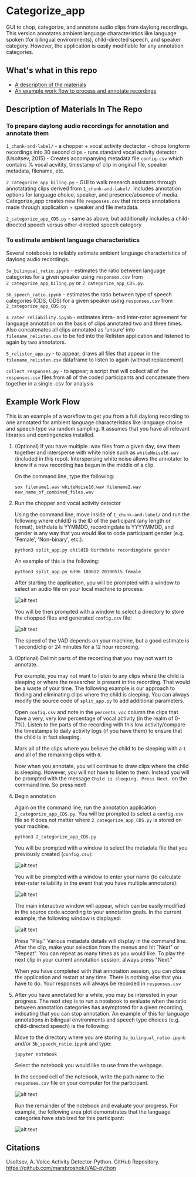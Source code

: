 # Categorize_app 

GUI to chop, categorize, and annotate audio clips from daylong recordings. This version annotates ambient language characteristics like language spoken (for bilingual environments), child-directed speech, and speaker category. However, the application is easily modifiable for any annotation categories. 

## What's what in this repo

* [A description of the materials](#description-of-materials-in-the-repo)
* [An example work flow to process and annotate recordings](#example-work-flow)

## Description of Materials In The Repo

### To prepare daylong audio recordings for annotation and annotate them

  `1_chunk-and-label/`
  	  - a chopper + vocal activity dectector
          - chops longform recordings into 30 second clips
	  - runs standard vocal activity detector (Usoltsev, 2015)
	  - Creates accompanying metadata file `config.csv` which contains % vocal acvitity, timestamp of clip in original file, speaker metadata, filename, etc.
	  
`2_categorize_app_biling.py` - GUI to walk research assistants through annotatating clips derived from `1_chunk-and-label/`. Includes annotation options for language choice, speaker, and presence/absence of media. Categorize_app creates new file `responses.csv` that records annotations made through application + speaker and file metadata. 
 
 `2_categorize_app_CDS.py` - same as above, but additionally includes a child-directed speech versus other-directed speech category 
 
### To estimate ambient language characteristics

Several notebooks to reliably estimate ambient language characteristics of daylong audio recordings. 

`3a_bilingual_ratio.ipynb` - estimates the ratio between language categories for a given speaker using `responses.csv` from `2_categorize_app_biling.py` or `2_categorize_app_CDS.py`.

`3b_speech_ratio.ipynb` - estimates the ratio between type of speech categories (CDS, ODS) for a given speaker using `responses.csv` from `2_categorize_app_CDS.py`

`4_rater_reliability.ipynb` - estimates intra- and inter-rater agreement for language annotation on the basis of clips annotated two and three times. Also concatenates all clips annotated as 'unsure' into `filename_relisten.csv` to be fed into the Relisten application and listened to again by two annotators.

`5_relisten_app.py` - to appear; draws all files that appear in the `filename_relisten.csv` dataframe to listen to again (without replacement)

`collect_responses.py` - to appear; a script that will collect all of the `responses.csv` files from all of the coded participants and concatenate them together in a single .csv for analysis

## Example Work Flow

This is an example of a workflow to get you from a full daylong recording to one annotated for ambient language characteristics like language choice and speech type via random sampling. It assumes that you have all relevant libraries and contingencies installed. 

1. (Optional) If you have multiple .wav files from a given day, sew them together and intersperse with white noise such as `whiteNoise16.wav` (included in this repo). Interspersing white noise allows the annotator to know if a new recording has begun in the middle of a clip. 

	On the command line, type the following:
	
	`sox filename1.wav whiteNoise16.wav filename2.wav new_name_of_combined_files.wav` 

2. Run the chopper and vocal activity detector

	Using the command line, move inside of `1_chunk-and-label/` and run the following where childID is the ID of the participant (any length or format), birthdate is YYMMDD, recordingdate is YYYYMMDD, and gender is any way that you would like to code participant gender (e.g. 'Female', 'Non-binary', etc.). 
	
	`python3 split_app.py childID birthdate recordingdate gender`
	
	An example of this is the following:
	
	`python3 split_app.py 6396 180612 20190515 female`
	
	After starting the application, you will be prompted with a window to select an audio file on your local machine to process:
	
	![alt text](https://github.com/megseekosh/Categorize_app_v2/blob/master/audio_cut_prompt.png "audio file prompt")
	
	You will be then prompted with a window to select a directory to store the chopped files and generated `config.csv` file:
	
	![alt text](https://github.com/megseekosh/Categorize_app_v2/blob/master/output_directory_prompt.png "output_directory_prompt")
	
	The speed of the VAD depends on your machine, but a good estimate is 1 second/clip or 24 minutes for a 12 hour recording. 
	
3. (Optional) Delimit parts of the recording that you may not want to annotate. 

	For example, you may not want to listen to any clips where the child is sleeping or where the researcher is present in the recording. That would be a waste of your time. The following example is our approach to finding and eliminating clips where the child is sleeping. You can always modify the source code of `split_app.py` to add additional parameters. 
	
	Open `config.csv` and note in the `percents_voc` column the clips that have a very, very low percentage of vocal activity (in the realm of 0-7%). Listen to the parts of the recording with this low activity/compare the timestamps to daily activity logs (if you have them) to ensure that the child is in fact sleeping. 
	
	Mark all of the clips where you believe the child to be sleeping with a `1` and all of the remaining clips with `0`. 
	
	Now when you annotate, you will continue to draw clips where the child is sleeping. However, you will not have to listen to them. Instead you will be prompted with the message `Child is sleeping. Press Next.` on the command line. So press next!
	
4. Begin annotation

	Again on the command line, run the annotation application `2_categorize_app_CDS.py`. You will be prompted to select a `config.csv` file so it does not matter where `2_categorize_app_CDS.py` is stored on your machine.
	
	`python3 2_categorize_app_CDS.py`
	
	You will be prompted with a window to select the metadata file that you previously created (`config.csv`):
	
	![alt text](https://github.com/megseekosh/Categorize_app_v2/blob/master/metadata_prompt.png "metadata_prompt")

	You will be prompted with a window to enter your name (to calculate inter-rater reliability in the event that you have multiple annotators):
	
	![alt text](https://github.com/megseekosh/Categorize_app_v2/blob/master/name_prompt.png "name_prompt")
	
	The main interactive window will appear, which can be easily modified in the source code according to your annotation goals. In the current example, the following window is displayed:
	
	![alt text](https://github.com/megseekosh/Categorize_app_v2/blob/master/annotation_window.png "annotation_window")
	
	Press "Play." Various metadata details will display in the command line. After the clip, make your selection from the menus and hit "Next" or "Repeat". You can repeat as many times as you would like. To play the next clip in your current annotation session, always press "Next." 
	
	When you have completed with that annotation session, you can close the application and restart at any time. There is nothing else that you have to do. Your responses will always be recorded in `responses.csv`
	
5. After you have annotated for a while, you may be interested in your progress. The next step is to run a notebook to evaluate when the ratio between annotation categories has asymptoted for a given recording, indicating that you can stop annotation. An example of this for language annotations in bilingual environments and speech type choices (e.g. child-directed speech) is the following:

	Move to the directory where you are storing `3a_bilingual_ratio.ipynb` and/or `3b_speech_ratio.ipynb` and type:
	
	`jupyter notebook`
	
	Select the notebook you would like to use from the webpage. 
	
	In the second cell of the notebook, write the path name to the `responses.csv` file on your computer for the participant. 
	
	![alt text](https://github.com/megseekosh/Categorize_app_v2/blob/master/path_cell.png "path_cell")

	Run the remainder of the notebook and evaluate your progress. For example, the following area plot demonstrates that the language categories have stablized for this participant:
	
	![alt text](https://github.com/megseekosh/Categorize_app_v2/blob/master/stable_area_plot.png "stable_area_plot")
	

## Citations

Usoltsev, A. Voice Activity Detector-Python. GitHub Repository. https://github.com/marsbroshok/VAD-python
